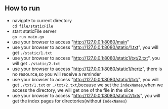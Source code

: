 ## How to run
* navigate to current directory  
`cd file/staticFile`
* start staticFile server  
`go run main.go`
* use your browser to access "http://127.0.0.1:8080/main"
* use your browser to access "http://127.0.0.1:8080/static/1.txt", you will get `./static/1.txt`
* use your browser to access "http://127.0.0.1:8080/static1/txt/2.txt", you will get `./static/2.txt`
* use your browser to access "http://127.0.0.1:8080/static1/hertz", there is no resource,so you will receive a reminder
* use your browser to access "http://127.0.0.1:8080/static1/txt/", you will get `./txt/1.txt` or `./txt/2.txt`,because we set the `indexNames`,when we access the directory, we will get one of the file in the slice
* use your browser to access "http://127.0.0.1:8080/static2/txts", you will get the index pages for directories(without `IndexNames`)
